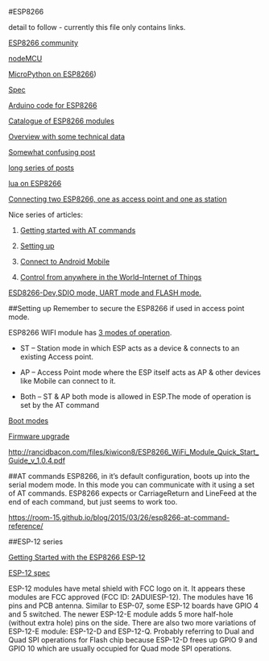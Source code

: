 #ESP8266

detail to follow - currently this file only contains links.


[ESP8266 community](http://www.esp8266.com/)

[nodeMCU](http://nodemcu.com/index_en.html)

[MicroPython on ESP8266](https://learn.adafruit.com/building-and-running-micropython-on-the-esp8266))

[Spec](https://www.adafruit.com/images/product-files/2471/0A-ESP8266__Datasheet__EN_v4.3.pdf)

[Arduino code for ESP8266](https://github.com/esp8266/Arduino)

[Catalogue of ESP8266 modules](http://www.happybison.com/reviews/esp8266-based-esp-modules-10/)

[Overview with some technical data](https://nurdspace.nl/ESP8266)

[Somewhat confusing post](http://www.instructables.com/id/ESP8266-based-web-configurable-wifi-general-purpos-1/)

[long series of posts](http://horaciobouzas.com/)

[lua on ESP8266](https://www.youtube.com/watch?v=_GSYZ1e14nc)

[Connecting two ESP8266, one as access point and one as station](http://randomnerdtutorials.com/how-to-make-two-esp8266-talk/)

Nice series of articles:  

1. [Getting started with AT commands](https://alselectro.wordpress.com/2015/05/05/wifi-module-esp8266-1-getting-started-with-at-commands/)

2. [Setting up](https://alselectro.wordpress.com/2015/05/13/wifi-module-esp8266-2-tcp-client-server-mode/)

3. [Connect to Android Mobile](https://alselectro.wordpress.com/2015/05/13/wi-fi-module-esp8266-3-connect-to-android-mobile/)

4. [Control from anywhere in the World–Internet of Things](https://alselectro.wordpress.com/2015/05/31/wi-fi-module-esp8266-4-control-from-anywhere-in-the-worldinternet-of-things/)


[ESD8266-Dev,SDIO mode, UART mode and FLASH mode.](https://www.olimex.com/Products/IoT/MOD-WIFI-ESP8266-DEV/resources/MOD-WIFI-ESP8266-DEV_jumper_reference.pdf)


##Setting up
Remember to secure the ESP8266 if used in access point mode.

ESP8266 WIFI module has [3 modes of operation](https://alselectro.wordpress.com/2015/05/13/wifi-module-esp8266-2-tcp-client-server-mode/).

- ST  – Station mode in which ESP acts as a device & connects to an existing Access point.

- AP – Access Point mode where the ESP itself acts as AP & other devices like Mobile can connect to it.

- Both – ST & AP both mode is allowed in ESP.The mode of operation is set by the AT command


[Boot modes](https://github.com/esp8266/esp8266-wiki/wiki/Boot-Process)

[Firmware upgrade](https://alselectro.wordpress.com/2015/07/28/esp8266-wifi-firmware-upgrading/#comment-1506)


http://rancidbacon.com/files/kiwicon8/ESP8266_WiFi_Module_Quick_Start_Guide_v_1.0.4.pdf

##AT commands
ESP8266, in it’s default configuration, boots up into the serial modem mode. In this mode you can communicate with it using a set of AT commands.  ESP8266 expects <CR><LF> or CarriageReturn and LineFeed at the end of each command, but just<CR> seems to work too.


https://room-15.github.io/blog/2015/03/26/esp8266-at-command-reference/



##ESP-12 series

[Getting Started with the ESP8266 ESP-12](http://www.instructables.com/id/Getting-Started-with-the-ESP8266-ESP-12/?ALLSTEPS)

[ESP-12 spec](https://www.mikrocontroller.net/attachment/243558/fcc_11.pdf)

ESP-12 modules have metal shield with FCC logo on it. It appears these modules are FCC approved (FCC ID: 2ADUIESP-12). The modules have 16 pins and PCB antenna. Similar to ESP-07, some ESP-12 boards have GPIO 4 and 5 switched.  The newer ESP-12-E module adds 5 more half-hole (without extra hole) pins on the side. There are also two more variations of ESP-12-E module: ESP-12-D and ESP-12-Q. Probably referring to Dual and Quad SPI operations for Flash chip because ESP-12-D frees up GPIO 9 and GPIO 10 which are usually occupied for Quad mode SPI operations.